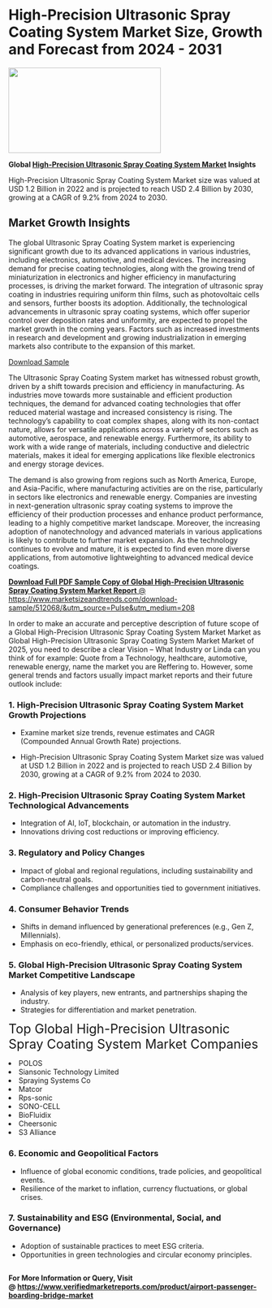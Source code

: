 <H1>High-Precision Ultrasonic Spray Coating System Market Size, Growth and Forecast from 2024 - 2031</H1><img class="aligncenter size-medium wp-image-584254" src="https://thirdeyenews.in/wp-content/uploads/2024/09/Global-Market-Research-300x168.jpeg" alt="" width="300" height="168" /><p><strong>Global&nbsp;<a href="https://www.marketsizeandtrends.com/download-sample/512068/&amp;utm_source=Pulse&amp;utm_medium=208">High-Precision Ultrasonic Spray Coating System Market</a> Insights</strong></p><p>High-Precision Ultrasonic Spray Coating System Market size was valued at USD 1.2 Billion in 2022 and is projected to reach USD 2.4 Billion by 2030, growing at a CAGR of 9.2% from 2024 to 2030.</p><p><h2>Market Growth Insights</h2> <p>The global Ultrasonic Spray Coating System market is experiencing significant growth due to its advanced applications in various industries, including electronics, automotive, and medical devices. The increasing demand for precise coating technologies, along with the growing trend of miniaturization in electronics and higher efficiency in manufacturing processes, is driving the market forward. The integration of ultrasonic spray coating in industries requiring uniform thin films, such as photovoltaic cells and sensors, further boosts its adoption. Additionally, the technological advancements in ultrasonic spray coating systems, which offer superior control over deposition rates and uniformity, are expected to propel the market growth in the coming years. Factors such as increased investments in research and development and growing industrialization in emerging markets also contribute to the expansion of this market.</p> <p><a href="#">Download Sample</a></p> <p>The Ultrasonic Spray Coating System market has witnessed robust growth, driven by a shift towards precision and efficiency in manufacturing. As industries move towards more sustainable and efficient production techniques, the demand for advanced coating technologies that offer reduced material wastage and increased consistency is rising. The technology’s capability to coat complex shapes, along with its non-contact nature, allows for versatile applications across a variety of sectors such as automotive, aerospace, and renewable energy. Furthermore, its ability to work with a wide range of materials, including conductive and dielectric materials, makes it ideal for emerging applications like flexible electronics and energy storage devices.</p> <p>The demand is also growing from regions such as North America, Europe, and Asia-Pacific, where manufacturing activities are on the rise, particularly in sectors like electronics and renewable energy. Companies are investing in next-generation ultrasonic spray coating systems to improve the efficiency of their production processes and enhance product performance, leading to a highly competitive market landscape. Moreover, the increasing adoption of nanotechnology and advanced materials in various applications is likely to contribute to further market expansion. As the technology continues to evolve and mature, it is expected to find even more diverse applications, from automotive lightweighting to advanced medical device coatings.</p> <p><a href="#"></p><p><span class=""><strong>Download Full PDF Sample Copy of Global High-Precision Ultrasonic Spray Coating System Market Report</strong> @ <a href="https://www.marketsizeandtrends.com/download-sample/512068/&amp;utm_source=Pulse&amp;utm_medium=208" target="_blank">https://www.marketsizeandtrends.com/download-sample/512068/&amp;utm_source=Pulse&amp;utm_medium=208</a></span></p><p>In order to make an accurate and perceptive description of future scope of a Global&nbsp;High-Precision Ultrasonic Spray Coating System Market Market as Global&nbsp;High-Precision Ultrasonic Spray Coating System Market Market of 2025, you need to describe a clear Vision &ndash; What Industry or Linda can you think of for example: Quote from a Technology, healthcare, automotive, renewable energy, name the market you are Reffering to. However, some general trends and factors usually impact market reports and their future outlook include:</p><h3>1.&nbsp;<strong>High-Precision Ultrasonic Spray Coating System Market Growth Projections</strong></h3><ul><li>Examine market size trends, revenue estimates and CAGR (Compounded Annual Growth Rate) projections.</li><li><p>High-Precision Ultrasonic Spray Coating System Market size was valued at USD 1.2 Billion in 2022 and is projected to reach USD 2.4 Billion by 2030, growing at a CAGR of 9.2% from 2024 to 2030.</p></li></ul><h3>2.&nbsp;<strong>High-Precision Ultrasonic Spray Coating System Market Technological Advancements</strong></h3><ul><li>Integration of AI, IoT, blockchain, or automation in the industry.</li><li>Innovations driving cost reductions or improving efficiency.</li></ul><h3>3.&nbsp;<strong>Regulatory and Policy Changes</strong></h3><ul><li>Impact of global and regional regulations, including sustainability and carbon-neutral goals.</li><li>Compliance challenges and opportunities tied to government initiatives.</li></ul><h3>4.&nbsp;<strong>Consumer Behavior Trends</strong></h3><ul><li>Shifts in demand influenced by generational preferences (e.g., Gen Z, Millennials).</li><li>Emphasis on eco-friendly, ethical, or personalized products/services.</li></ul><h3>5.&nbsp;<strong>Global High-Precision Ultrasonic Spray Coating System Market Competitive Landscape</strong></h3><ul><li>Analysis of key players, new entrants, and partnerships shaping the industry.</li><li>Strategies for differentiation and market penetration.</li></ul><p data-pm-slice="1 1 []"><span style="color: inherit; font-family: inherit; font-size: 25px;">Top Global High-Precision Ultrasonic Spray Coating System Market Companies</span></p><div class="" data-test-id=""><p><li>POLOS</li><li> Siansonic Technology Limited</li><li> Spraying Systems Co</li><li> Matcor</li><li> Rps-sonic</li><li> SONO-CELL</li><li> BioFluidix</li><li> Cheersonic</li><li> S3 Alliance</li></p></div><h3>6.&nbsp;<strong>Economic and Geopolitical Factors</strong></h3><ul><li>Influence of global economic conditions, trade policies, and geopolitical events.</li><li>Resilience of the market to inflation, currency fluctuations, or global crises.</li></ul><h3>7.&nbsp;<strong>Sustainability and ESG (Environmental, Social, and Governance)</strong></h3><ul><li>Adoption of sustainable practices to meet ESG criteria.</li><li>Opportunities in green technologies and circular economy principles.</li></ul><h2><strong style="font-size: 14px;">For More Information or Query, Visit @&nbsp;</strong><a style="background-color: #ffffff; font-size: 14px;" href="https://www.marketsizeandtrends.com/report/high-precision-ultrasonic-spray-coating-system-market/" target="_blank">https://www.verifiedmarketreports.com/product/airport-passenger-boarding-bridge-market</a></h2>
